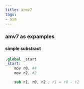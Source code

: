 ```yaml
---
title: armv7
tags:
- asm
---
```


### amv7 as expamples

#### simple substract

```s
.global _start
_start:
	mov r0, #4
	mov r2, #2

	sub r1, r0, r2 ; r1 = r0 - r2
```